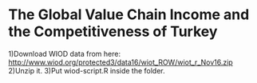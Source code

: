 # The Global Value Chain Income and the Competitiveness of Turkey
1)Download WIOD data from here: http://www.wiod.org/protected3/data16/wiot_ROW/wiot_r_Nov16.zip
2)Unzip it.
3)Put wiod-script.R inside the folder.

